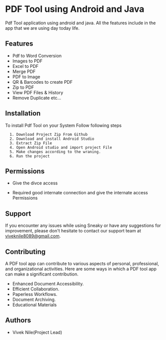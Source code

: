 
# PDF Tool using Android and Java

Pdf Tool application using android and java. All the features include in the app that we are using day today life. 


## Features

- Pdf to Word Conversion
- Images to PDF
- Excel to PDF
- Merge PDF
- PDF to Image
- QR & Barcodes to create PDF
- Zip to PDF
- View PDF Files & History
- Remove Duplicate etc...





## Installation

To install Pdf Tool on your System Follow following steps

      1. Download Project Zip From Github 
      2. Download and install Android Studio
      3. Extract Zip File
      4. Open Android studio and import project File
      5. Make changes according to the wraning.
      6. Run the project 
    
## Permissions

 - Give the divce access
    
- Required good internate connection and give the internate access
  Permissions
## Support

If you encounter any issues while using Sneaky or have any suggestions for improvement, please don't hesitate to contact our support team at viveknile8089@gmail.com.

## Contributing

A PDF tool app can contribute to various aspects of personal, professional, and organizational activities. Here are some ways in which a PDF tool app can make a significant contribution.

- Enhanced Document Accessibility.
- Efficient Collaboration.
- Paperless Workflows.
- Document Archiving.
- Educational Materials

## Authors

- Vivek Nile(Project Lead)

